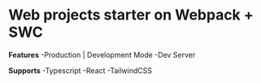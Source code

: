 # Web projects starter on Webpack + SWC

**Features**
-Production | Development Mode
-Dev Server

**Supports**
-Typescript
-React
-TailwindCSS
